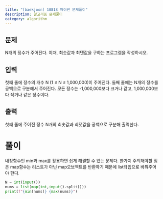 ```yaml
---
title: "[baekjoon] 10818 파이썬 문제풀이"
description: 알고리즘 문제풀이
category: algorithm
---
```


## 문제

N개의 정수가 주어진다. 이때, 최솟값과 최댓값을 구하는 프로그램을 작성하시오.

## 입력

첫째 줄에 정수의 개수 N (1 ≤ N ≤ 1,000,000)이 주어진다. 둘째 줄에는 N개의 정수를 공백으로 구분해서 주어진다. 모든 정수는 -1,000,000보다 크거나 같고, 1,000,000보다 작거나 같은 정수이다.

## 출력

첫째 줄에 주어진 정수 N개의 최솟값과 최댓값을 공백으로 구분해 출력한다.

# 풀이

내장함수인 min과 max를 활용하면 쉽게 해결할 수 있는 문제다. 한가지 주의해야할 점은 map함수는 리스트가 아닌 map오브젝트를 반환하기 때문에 list타입으로 바꿔주어야 한다.

```python
N = int(input())
nums = list(map(int,input().split()))
print(f"{min(nums)} {max(nums)}")
```

